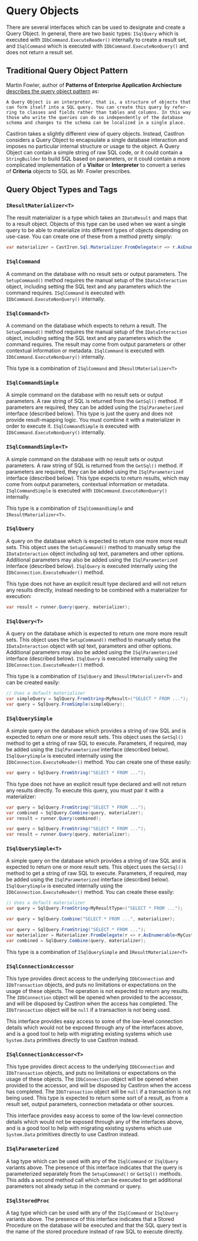 # Query Objects

There are several interfaces which can be used to designate and create a Query Object. In general, there are two basic types: `ISqlQuery` which is executed with `IDbCommand.ExecuteReader()` internally to create a result set, and `ISqlCommand` which is executed with `IDbCommand.ExecuteNonQuery()` and does not return a result set.

## Traditional Query Object Pattern

Martin Fowler, author of **Patterns of Enterprise Application Archiecture** [describes the query object pattern](https://martinfowler.com/eaaCatalog/queryObject.html) as:

    A Query Object is an interpreter, that is, a structure of objects that can form itself into a SQL query. You can create this query by refer-ring to classes and fields rather than tables and columns. In this way those who write the queries can do so independently of the database schema and changes to the schema can be localized in a single place.

CastIron takes a slightly different view of query objects. Instead, CastIron considers a Query Object to encapsulate a single database interaction and imposes no particular internal structure or usage to the object. A Query Object can contain a simple string of raw SQL code, or it could contain a `StringBuilder` to build SQL based on parameters, or it could contain a more complicated implementation of a **Visitor** or **Interpreter** to convert a series of **Criteria** objects to SQL as Mr. Fowler prescribes.

## Query Object Types and Tags

### `IResultMaterializer<T>`

The result materializer is a type which takes an `IDataResult` and maps that to a result object. Objects of this type can be used when we want a single query to be able to materialize into different types of objects depending on use-case. You can create one of these from a method pretty simply:

```csharp
var materializer = CastIron.Sql.Materializer.FromDelegate(r => r.AsEnumerable<MyCustomObject>().Single());
```

### `ISqlCommand`

A command on the database with no result sets or output parameters. The `SetupCommand()` method requires the manual setup of the `IDataInteraction` object, including setting the SQL text and any parameters which the command requires. `ISqlCommand` is executed with `IDbCommand.ExecuteNonQuery()` internally.

### `ISqlCommand<T>`

A command on the database which expects to return a result. The `SetupCommand()` method requires the manual setup of the `IDataInteraction` object, including setting the SQL text and any parameters which the command requires. The result may come from output parameters or other contextual information or metadata. `ISqlCommand` is executed with `IDbCommand.ExecuteNonQuery()` internally.

This type is a combination of `ISqlCommand` and `IResultMaterializer<T>`

### `ISqlCommandSimple`

A simple command on the database with no result sets or output parameters. A raw string of SQL is returned from the `GetSql()` method. If parameters are required, they can be added using the `ISqlParameterized` interface (described below). This type is just the query and does not provide result-mapping logic. You must combine it with a materializer in order to execute it. `ISqlCommandSimple` is executed with `IDbCommand.ExecuteNonQuery()` internally. 

### `ISqlCommandSimple<T>`

A simple command on the database with no result sets or output parameters. A raw string of SQL is returned from the `GetSql()` method. If parameters are required, they can be added using the `ISqlParameterized` interface (described below). This type expects to return results, which may come from output parameters, contextual information or metadata. `ISqlCommandSimple` is executed with `IDbCommand.ExecuteNonQuery()` internally.

This type is a combination of `ISqlCommandSimple` and `IResultMaterializer<T>`. 

### `ISqlQuery`

A query on the database which is expected to return one more more result sets. This object uses the `SetupCommand()` method to manually setup the `IDataInteraction` object including sql text, parameters and other options. Additional parameters may also be added using the `ISqlParameterized` interface (described below). `ISqlQuery` is executed internally using the `IDbConnection.ExecuteReader()` method. 

This type does not have an explicit result type declared and will not return any results directly, instead needing to be combined with a materializer for execution:

```csharp
var result = runner.Query(query, materializer);
```

### `ISqlQuery<T>`

A query on the database which is expected to return one more more result sets. This object uses the `SetupCommand()` method to manually setup the `IDataInteraction` object with sql text, parameters and other options. Additional parameters may also be added using the `ISqlParameterized` interface (described below). `ISqlQuery` is executed internally using the `IDbConnection.ExecuteReader()` method. 

This type is a combination of `ISqlQuery` and `IResultMaterializer<T>` and can be created easily:

```csharp
// Uses a default materializer
var simpleQuery = SqlQuery.FromString<MyResult>("SELECT * FROM ...");
var query = SqlQuery.FromSimple(simpleQuery);
```

### `ISqlQuerySimple`

A simple query on the database which provides a string of raw SQL and is expected to return one or more result sets. This object uses the `GetSql()` method to get a string of raw SQL to execute. Parameters, if required, may be added using the `ISqlParameterized` interface (described below). `ISqlQuerySimple` is executed internally using the `IDbConnection.ExecuteReader()` method. You can create one of these easily:

```csharp
var query = SqlQuery.FromString("SELECT * FROM ...");
```

This type does not have an explicit result type declared and will not return any results directly. To execute this query, you must pair it with a materializer:

```csharp
var query = SqlQuery.FromString("SELECT * FROM ...");
var combined = SqlQuery.Combine(query, materialzer);
var result = runner.Query(combined);
```

```csharp
var query = SqlQuery.FromString("SELECT * FROM ...");
var result = runner.Query(query, materializer);
```

### `ISqlQuerySimple<T>`

A simple query on the database which provides a string of raw SQL and is expected to return one or more result sets. This object uses the `GetSql()` method to get a string of raw SQL to execute. Parameters, if required, may be added using the `ISqlParameterized` interface (described below). `ISqlQuerySimple` is executed internally using the `IDbConnection.ExecuteReader()` method. You can create these easily:

```csharp
// Uses a default materializer
var query = SqlQuery.FromString<MyResultType>("SELECT * FROM ...");
```

```csharp
var query = SqlQuery.Combine("SELECT * FROM ...", materializer);
```

```csharp
var query = SqlQuery.FromString("SELECT * FROM ...");
var materializer = Materializer.FromDelegate(r => r.AsEnumerable<MyCustomObject>().Single());
var combined = SqlQuery.Combine(query, materializer);
```

This type is a combination of `ISqlQuerySimple` and `IResultMaterializer<T>`

### `ISqlConnectionAccessor`

This type provides direct access to the underlying `IDbConnection` and `IDbTransaction` objects, and puts no limitations or expectations on the usage of these objects. The operation is not expected to return any results. The `IDbConnection` object will be opened when provided to the accessor, and will be disposed by CastIron when the access has completed. The `IDbTransaction` object will be `null` if a transaction is not being used.

This interface provides easy access to some of the low-level connection details which would not be exposed through any of the interfaces above, and is a good tool to help with migrating existing systems which use `System.Data` primitives directly to use CastIron instead.

### `ISqlConnectionAccessor<T>`

This type provides direct access to the underlying `IDbConnection` and `IDbTransaction` objects, and puts no limitations or expectations on the usage of these objects. The `IDbConnection` object will be opened when provided to the accessor, and will be disposed by CastIron when the access has completed. The `IDbTransaction` object will be `null` if a transaction is not being used. This type is expected to return some sort of a result, as from a result set, output parameters, connection metadata or other sources.

This interface provides easy access to some of the low-level connection details which would not be exposed through any of the interfaces above, and is a good tool to help with migrating existing systems which use `System.Data` primitives directly to use CastIron instead.

### `ISqlParameterized`

A tag type which can be used with any of the `ISqlCommand` or `ISqlQuery` variants above. The presence of this interface indicates that the query is parameterized separately from the `SetupCommand()` or `GetSql()` methods. This adds a second method call which can be executed to get additional parameters not already setup in the command or query.

### `ISqlStoredProc`

A tag type which can be used with any of the `ISqlCommand` or `ISqlQuery` variants above. The presence of this interface indicates that a Stored Procedure on the database will be executed and that the SQL query text is the name of the stored procedure instead of raw SQL to execute directly.

